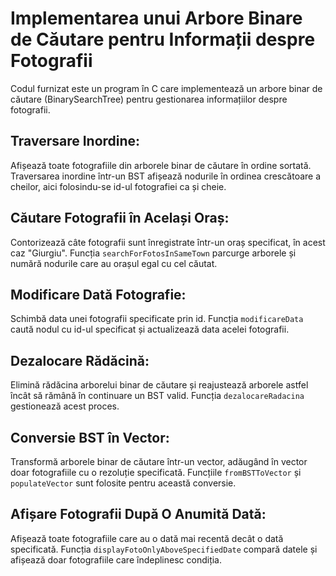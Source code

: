 # Implementarea unui Arbore Binare de Căutare pentru Informații despre Fotografii

Codul furnizat este un program în C care implementează un arbore binar de căutare (BinarySearchTree) pentru gestionarea informațiilor despre fotografii.

## Traversare Inordine:
Afișează toate fotografiile din arborele binar de căutare în ordine sortată. 
Traversarea inordine într-un BST afișează nodurile în ordinea crescătoare a cheilor, aici folosindu-se id-ul fotografiei ca și cheie.

## Căutare Fotografii în Același Oraș:
Contorizează câte fotografii sunt înregistrate într-un oraș specificat, în acest caz "Giurgiu". 
Funcția `searchForFotosInSameTown` parcurge arborele și numără nodurile care au orașul egal cu cel căutat.

## Modificare Dată Fotografie:
Schimbă data unei fotografii specificate prin id.
Funcția `modificareData` caută nodul cu id-ul specificat și actualizează data acelei fotografii.

## Dezalocare Rădăcină:
Elimină rădăcina arborelui binar de căutare și reajustează arborele astfel încât să rămână în continuare un BST valid. Funcția `dezalocareRadacina` gestionează acest proces.

## Conversie BST în Vector:
Transformă arborele binar de căutare într-un vector, adăugând în vector doar fotografiile cu o rezoluție specificată.
Funcțiile `fromBSTToVector` și `populateVector` sunt folosite pentru această conversie.

## Afișare Fotografii După O Anumită Dată:
Afișează toate fotografiile care au o dată mai recentă decât o dată specificată. 
Funcția `displayFotoOnlyAboveSpecifiedDate` compară datele și afișează doar fotografiile care îndeplinesc condiția.
